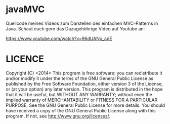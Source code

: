 javaMVC
=======

Quellcode meines Videos zum Darstellen des einfachen MVC-Patterns in Java. Schaut euch gern das Dazugehöhrige Video auf Youtube an:

https://www.youtube.com/watch?v=96dUANo_adE

LICENCE
=======
Copyright (C) <2014> <Marcel Kaufmann>
This program is free software: you can redistribute it and/or modify
it under the terms of the GNU General Public License as published by
the Free Software Foundation, either version 3 of the License, or
(at your option) any later version.
This program is distributed in the hope that it will be useful,
but WITHOUT ANY WARRANTY; without even the implied warranty of
MERCHANTABILITY or FITNESS FOR A PARTICULAR PURPOSE. See the
GNU General Public License for more details.
You should have received a copy of the GNU General Public License
along with this program. If not, see <http://www.gnu.org/licenses/>.
